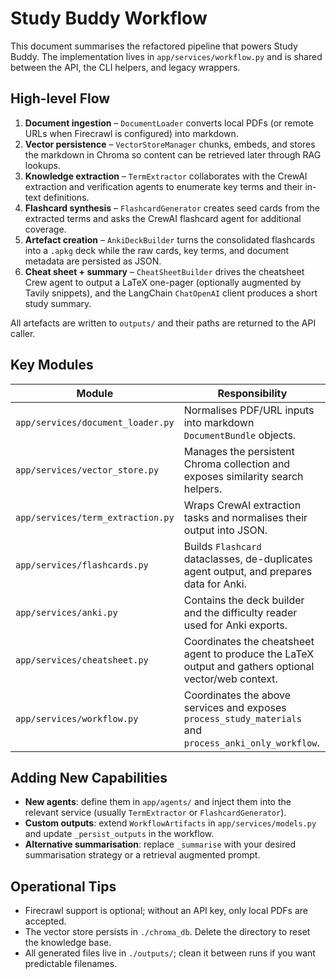 # Study Buddy Workflow

This document summarises the refactored pipeline that powers Study Buddy. The implementation lives in `app/services/workflow.py` and is shared between the API, the CLI helpers, and legacy wrappers.

## High-level Flow

1. **Document ingestion** – `DocumentLoader` converts local PDFs (or remote URLs when Firecrawl is configured) into markdown.
2. **Vector persistence** – `VectorStoreManager` chunks, embeds, and stores the markdown in Chroma so content can be retrieved later through RAG lookups.
3. **Knowledge extraction** – `TermExtractor` collaborates with the CrewAI extraction and verification agents to enumerate key terms and their in-text definitions.
4. **Flashcard synthesis** – `FlashcardGenerator` creates seed cards from the extracted terms and asks the CrewAI flashcard agent for additional coverage.
5. **Artefact creation** – `AnkiDeckBuilder` turns the consolidated flashcards into a `.apkg` deck while the raw cards, key terms, and document metadata are persisted as JSON.
6. **Cheat sheet + summary** – `CheatSheetBuilder` drives the cheatsheet Crew agent to output a LaTeX one-pager (optionally augmented by Tavily snippets), and the LangChain `ChatOpenAI` client produces a short study summary.

All artefacts are written to `outputs/` and their paths are returned to the API caller.

## Key Modules

| Module | Responsibility |
| ------ | -------------- |
| `app/services/document_loader.py` | Normalises PDF/URL inputs into markdown `DocumentBundle` objects. |
| `app/services/vector_store.py` | Manages the persistent Chroma collection and exposes similarity search helpers. |
| `app/services/term_extraction.py` | Wraps CrewAI extraction tasks and normalises their output into JSON. |
| `app/services/flashcards.py` | Builds `Flashcard` dataclasses, de-duplicates agent output, and prepares data for Anki. |
| `app/services/anki.py` | Contains the deck builder and the difficulty reader used for Anki exports. |
| `app/services/cheatsheet.py` | Coordinates the cheatsheet agent to produce the LaTeX output and gathers optional vector/web context. |
| `app/services/workflow.py` | Coordinates the above services and exposes `process_study_materials` and `process_anki_only_workflow`. |

## Adding New Capabilities

- **New agents**: define them in `app/agents/` and inject them into the relevant service (usually `TermExtractor` or `FlashcardGenerator`).
- **Custom outputs**: extend `WorkflowArtifacts` in `app/services/models.py` and update `_persist_outputs` in the workflow.
- **Alternative summarisation**: replace `_summarise` with your desired summarisation strategy or a retrieval augmented prompt.

## Operational Tips

- Firecrawl support is optional; without an API key, only local PDFs are accepted.
- The vector store persists in `./chroma_db`. Delete the directory to reset the knowledge base.
- All generated files live in `./outputs/`; clean it between runs if you want predictable filenames.
